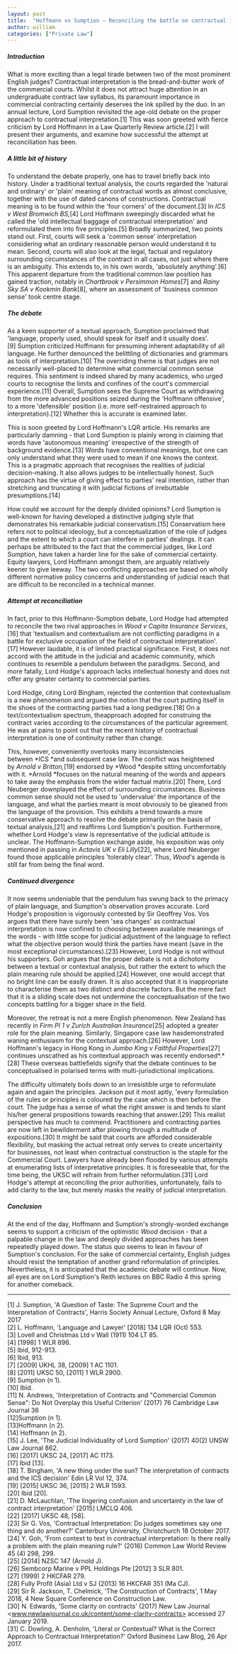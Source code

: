 ```yaml
---
layout: post
title:  "Hoffmann vs Sumption – Reconciling the battle on contractual interpretation?"
author: william
categories: ["Private Law"]
---
```


##### Introduction

What is more exciting than a legal tirade between two of the most prominent English judges? Contractual interpretation is the bread-and-butter work of the commercial courts. Whilst it does not attract huge attention in an undergraduate contract law syllabus, its paramount importance in commercial contracting certainly deserves the ink spilled by the duo. In an annual lecture, Lord Sumption revisited the age-old debate on the proper approach to contractual interpretation.[1] This was soon greeted with fierce criticism by Lord Hoffmann in a Law Quarterly Review article.[2] I will present their arguments, and examine how successful the attempt at reconciliation has been.

##### A little bit of history

To understand the debate properly, one has to travel briefly back into history. Under a traditional textual analysis, the courts regarded the 'natural and ordinary' or 'plain' meaning of contractual words as almost conclusive, together with the use of dated canons of constructions. Contractual meaning is to be found within the 'four corners' of the document.[3] In *ICS v West Bromwich BS,*[4] Lord Hoffmann sweepingly discarded what he called the 'old intellectual baggage of contractual interpretation' and reformulated them into five principles.[5] Broadly summarized, two points stand out. First, courts will seek a 'common sense' interpretation considering what an ordinary reasonable person would understand it to mean. Second, courts will also look at the legal, factual and regulatory surrounding circumstances of the contract in all cases, not just where there is an ambiguity. This extends to, in his own words, 'absolutely anything'.[6] This apparent departure from the traditional common law position has gained traction, notably in *Chartbrook v Persimmon Homes*[7] and *Rainy Sky SA v Kookmin Bank*[8]*,* where an assessment of 'business common sense' took centre stage.

##### The debate

As a keen supporter of a textual approach, Sumption proclaimed that 'language, properly used, should speak for itself and it usually does'.[9] Sumption criticized Hoffmann for presuming inherent adaptability of all language. He further denounced the belittling of dictionaries and grammars as tools of interpretation.[10] The overriding theme is that judges are not necessarily well-placed to determine what commercial common sense requires. This sentiment is indeed shared by many academics, who urged courts to recognise the limits and confines of the court's commercial experience.[11] Overall, Sumption sees the Supreme Court as withdrawing from the more advanced positions seized during the 'Hoffmann offensive', to a more 'defensible' position (i.e. more self-restrained approach to interpretation).[12] Whether this is accurate is examined later.

This is soon greeted by Lord Hoffmann's LQR article. His remarks are particularly damning - that Lord Sumption is plainly wrong in claiming that words have 'autonomous meaning' irrespective of the strength of background evidence.[13] Words have conventional meanings, but one can only understand what they were used to mean if one knows the context. This is a pragmatic approach that recognises the realities of judicial decision-making. It also allows judges to be intellectually honest. Such approach has the virtue of giving effect to parties' real intention, rather than stretching and truncating it with judicial fictions of irrebuttable presumptions.[14]

How could we account for the deeply divided opinions? Lord Sumption is well-known for having developed a distinctive judging style that demonstrates his remarkable judicial conservatism.[15] Conservatism here refers not to political ideology, but a conceptualization of the role of judges and the extent to which a court can interfere in parties' dealings. It can perhaps be attributed to the fact that the commercial judges, like Lord Sumption, have taken a harder line for the sake of commercial certainty. Equity lawyers, Lord Hoffmann amongst them, are arguably relatively keener to give leeway. The two conflicting approaches are based on wholly different normative policy concerns and understanding of judicial reach that are difficult to be reconciled in a technical manner.

##### Attempt at reconciliation

In fact, prior to this Hoffmann-Sumption debate, Lord Hodge had attempted to reconcile the two rival approaches in *Wood v Capita Insurance Services*,[16] that 'textualism and contextualism are not conflicting paradigms in a battle for exclusive occupation of the field of contractual interpretation'.[17] However laudable, it is of limited practical significance. First, it does not accord with the attitude in the judicial and academic community, which continues to resemble a pendulum between the paradigms. Second, and more fatally, Lord Hodge's approach lacks intellectual honesty and does not offer any greater certainty to commercial parties.

Lord Hodge, citing Lord Bingham, rejected the contention that contextualism is a new phenomenon and argued the notion that the court putting itself in the shoes of the contracting parties had a long pedigree.[18] On a text/contextualism spectrum, theapproach adopted for construing the contract varies according to the circumstances of the particular agreement. He was at pains to point out that the recent history of contractual interpretation is one of continuity rather than change.

This, however, conveniently overlooks many inconsistencies between *ICS *and subsequent case law. The conflict was heightened by *Arnold v Britton,*[19] endorsed by *Wood *despite sitting uncomfortably with it. *Arnold *focuses on the natural meaning of the words and appears to take away the emphasis from the wider factual matrix.[20] There, Lord Neuberger downplayed the effect of surrounding circumstances. Business common sense should not be used to 'undervalue' the importance of the language, and what the parties meant is most obviously to be gleaned from the language of the provision. This exhibits a trend towards a more conservative approach to resolve the debate primarily on the basis of textual analysis,[21] and reaffirms Lord Sumption's position. Furthermore, whether Lord Hodge's view is representative of the judicial attitude is unclear. The Hoffmann-Sumption exchange aside, his exposition was only mentioned in passing in *Actavis UK v Eli Lilly*[22], where Lord Neuberger found those applicable principles 'tolerably clear'. Thus, *Wood*'s agenda is still far from being the final word.

##### Continued divergence

It now seems undeniable that the pendulum has swung back to the primacy of plain language, and Sumption's observation proves accurate. Lord Hodge's proposition is vigorously contested by Sir Geoffrey Vos. Vos argues that there have surely been 'sea changes' as contractual interpretation is now confined to choosing between available meanings of the words - with little scope for judicial adjustment of the language to reflect what the objective person would think the parties have meant (save in the most exceptional circumstances).[23] However, Lord Hodge is not without his supporters. Goh argues that the proper debate is not a dichotomy between a textual or contextual analysis, but rather the extent to which the plain meaning rule should be applied.[24] However, one would accept that no bright line can be easily drawn. It is also accepted that it is inappropriate to characterise them as two distinct and discrete factors. But the mere fact that it is a sliding scale does not undermine the conceptualisation of the two concepts battling for a bigger share in the field.

Moreover, the retreat is not a mere English phenomenon. New Zealand has recently in *Firm PI 1 v Zurich Australian Insurance*[25] adopted a greater role for the plain meaning. Similarly, Singapore case law hasdemonstrated waning enthusiasm for the contextual approach.[26] However, Lord Hoffmann's legacy in Hong Kong in *Jumbo King v Faithful Properties*[27] continues unscathed as his contextual approach was recently endorsed*.*[28] These overseas battlefields signify that the debate continues to be conceptualised in polarised terms with multi-jurisdictional implications.

The difficulty ultimately boils down to an irresistible urge to reformulate again and again the principles. Jackson put it most aptly, 'every formulation of the rules or principles is coloured by the case which is then before the court. The judge has a sense of what the right answer is and tends to slant his/her general propositions towards reaching that answer.[29] This realist perspective has much to commend. Practitioners and contracting parties are now left in bewilderment after plowing through a multitude of expositions.[30] It might be said that courts are afforded considerable flexibility, but masking the actual retreat only serves to create uncertainty for businesses, not least when contractual construction is the staple for the Commercial Court. Lawyers have already been flooded by various attempts at enumerating lists of interpretative principles. It is foreseeable that, for the time being, the UKSC will refrain from further reformulation.[31] Lord Hodge's attempt at reconciling the prior authorities, unfortunately, fails to add clarity to the law, but merely masks the reality of judicial interpretation.

##### Conclusion

At the end of the day, Hoffmann and Sumption's strongly-worded exchange seems to support a criticism of the optimistic *Wood* decision - that a palpable change in the law and deeply divided approaches has been repeatedly played down. The status quo seems to lean in favour of Sumption's conclusion. For the sake of commercial certainty, English judges should resist the temptation of another grand reformulation of principles. Nevertheless, it is anticipated that the academic debate will continue. Now, all eyes are on Lord Sumption's Reith lectures on BBC Radio 4 this spring for another comeback.

* * * * *

[1] J. Sumption, 'A Question of Taste: The Supreme Court and the Interpretation of Contracts', Harris Society Annual Lecture, Oxford 8 May 2017\
[2] L. Hoffmann, 'Language and Lawyer' [2018] 134 LQR (Oct) 553.\
[3] Lovell and Christmas Ltd v Wall (1911) 104 LT 85.\
[4] [1998] 1 WLR 896.\
[5] Ibid, 912-913.\
[6] Ibid, 913.\
[7] [2009] UKHL 38, [2009] 1 AC 1101.\
[8] [2011] UKSC 50, [2011] 1 WLR 2900.\
[9] Sumption (n 1).\
[10] Ibid.\
[11] N. Andrews, 'Interpretation of Contracts and "Commercial Common Sense": Do Not Overplay this Useful Criterion' (2017) 76 Cambridge Law Journal 36\
[12]Sumption (n 1).\
[13]Hoffmann (n 2).\
[14] Hoffmann (n 2).\
[15] J. Lee, 'The Judicial Individuality of Lord Sumption' (2017) 40(2) UNSW Law Journal 862.\
[16] [2017] UKSC 24, [2017] AC 1173.\
[17] Ibid [13].\
[18] T. Bingham, 'A new thing under the sun? The interpretation of contracts and the ICS decision' Edin LR Vol 12, 374.\
[19] [2015] UKSC 36, [2015] 2 WLR 1593.\
[20] Ibid [20].\
[21] D. McLauchlan, 'The lingering confusion and uncertainty in the law of contract interpretation' [2015] LMCLQ 406.\
[22] [2017] UKSC 48, [58].\
[23] Sir G. Vos, 'Contractual Interpretation: Do judges sometimes say one thing and do another?' Canterbury University, Christchurch 18 October 2017.\
[24] Y. Goh, 'From context to text in contractual interpretation: Is there really a problem with the plain meaning rule?' (2016) Common Law World Review 45 (4) 298, 299.\
[25] [2014] NZSC 147 (Arnold J).\
[26] Sembcorp Marine v PPL Holdings Pte [2012] 3 SLR 801.\
[27] (1999) 2 HKCFAR 279.\
[28] Fully Profit (Asia) Ltd v SJ (2013) 16 HKCFAR 351 (Ma CJ).\
[29] Sir R. Jackson, T. Chelmick, 'The Construction of Contracts', 1 May 2018, 4 New Square Conference on Construction Law.\
[30] N. Edwards, 'Some clarity on contracts' (2017) New Law Journal <www.newlawjournal.co.uk/content/some-clarity-contracts> accessed 27 January 2019.\
[31] C. Dowling, A. Denholm, 'Literal or Contextual? What is the Correct Approach to Contractual Interpretation?' Oxford Business Law Blog, 26 Apr 2017.
